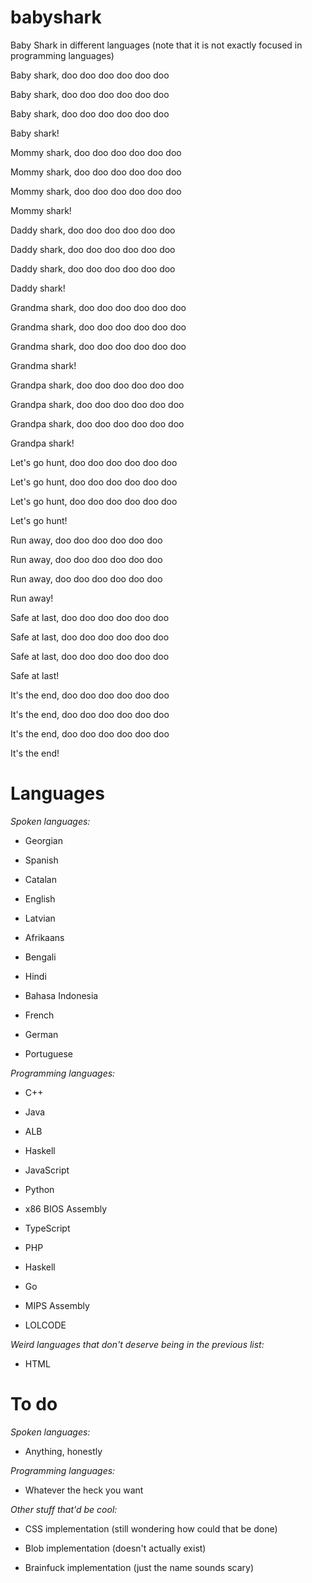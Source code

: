 # babyshark
Baby Shark in different languages (note that it is not exactly focused in programming languages)

Baby shark, doo doo doo doo doo doo

Baby shark, doo doo doo doo doo doo

Baby shark, doo doo doo doo doo doo

Baby shark!

Mommy shark, doo doo doo doo doo doo

Mommy shark, doo doo doo doo doo doo

Mommy shark, doo doo doo doo doo doo

Mommy shark!

Daddy shark, doo doo doo doo doo doo

Daddy shark, doo doo doo doo doo doo

Daddy shark, doo doo doo doo doo doo

Daddy shark!

Grandma shark, doo doo doo doo doo doo

Grandma shark, doo doo doo doo doo doo

Grandma shark, doo doo doo doo doo doo

Grandma shark!

Grandpa shark, doo doo doo doo doo doo

Grandpa shark, doo doo doo doo doo doo

Grandpa shark, doo doo doo doo doo doo

Grandpa shark!

Let's go hunt, doo doo doo doo doo doo

Let's go hunt, doo doo doo doo doo doo

Let's go hunt, doo doo doo doo doo doo

Let's go hunt!

Run away, doo doo doo doo doo doo

Run away, doo doo doo doo doo doo

Run away, doo doo doo doo doo doo

Run away!

Safe at last, doo doo doo doo doo doo

Safe at last, doo doo doo doo doo doo

Safe at last, doo doo doo doo doo doo

Safe at last!

It's the end, doo doo doo doo doo doo

It's the end, doo doo doo doo doo doo

It's the end, doo doo doo doo doo doo

It's the end!

# Languages

_Spoken languages:_

- Georgian

- Spanish

- Catalan

- English

- Latvian

- Afrikaans

- Bengali

- Hindi

- Bahasa Indonesia

- French

- German

- Portuguese

_Programming languages:_

- C++

- Java

- ALB

- Haskell

- JavaScript

- Python

- x86 BIOS Assembly

- TypeScript

- PHP

- Haskell

- Go

- MIPS Assembly

- LOLCODE


_Weird languages that don't deserve being in the previous list:_

- HTML

# To do

_Spoken languages:_

- Anything, honestly

_Programming languages:_

- Whatever the heck you want

_Other stuff that'd be cool:_

- CSS implementation (still wondering how could that be done)

- Blob implementation (doesn't actually exist)

- Brainfuck implementation (just the name sounds scary)
